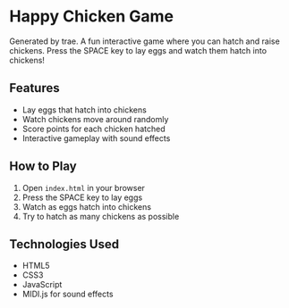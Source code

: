 # Happy Chicken Game
Generated by trae.
A fun interactive game where you can hatch and raise chickens. Press the SPACE key to lay eggs and watch them hatch into chickens!

## Features

- Lay eggs that hatch into chickens
- Watch chickens move around randomly
- Score points for each chicken hatched
- Interactive gameplay with sound effects

## How to Play

1. Open `index.html` in your browser
2. Press the SPACE key to lay eggs
3. Watch as eggs hatch into chickens
4. Try to hatch as many chickens as possible

## Technologies Used

- HTML5
- CSS3
- JavaScript
- MIDI.js for sound effects